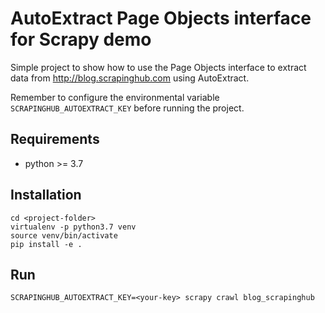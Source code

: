 AutoExtract Page Objects interface for Scrapy demo
==================================================

Simple project to show how to use the Page Objects interface to extract
data from http://blog.scrapinghub.com using AutoExtract.

Remember to configure the environmental variable ``SCRAPINGHUB_AUTOEXTRACT_KEY``
before running the project. 

Requirements
------------
* python >= 3.7

Installation
------------
    
    cd <project-folder>
    virtualenv -p python3.7 venv
    source venv/bin/activate
    pip install -e .

Run
---

    SCRAPINGHUB_AUTOEXTRACT_KEY=<your-key> scrapy crawl blog_scrapinghub

    